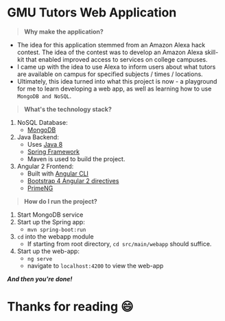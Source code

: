 # GMU Tutors Web Application
>**Why make the application?**

+ The idea for this application stemmed from an Amazon Alexa hack contest. 
  The idea of the contest was to develop an Amazon Alexa skill-kit that enabled improved access to 
  services on college campuses.
+ I came up with the idea to use Alexa to inform users about what tutors are available on campus 
  for specified subjects / times / locations.
+ Ultimately, this idea turned into what this project is now - a playground for me to learn developing a web app,
  as well as learning how to use ```MongoDB and NoSQL```.
  
>**What's the technology stack?**

1. NoSQL Database:
    * [MongoDB](https://www.mongodb.com/)
2. Java Backend:
    * Uses [Java 8](http://www.oracle.com/technetwork/java/javase/downloads/jdk8-downloads-2133151.html)
    * [Spring Framework](https://spring.io/)
    * Maven is used to build the project.
3. Angular 2 Frontend:
    * Built with [Angular CLI](https://cli.angular.io/)
    * [Bootstrap 4 Angular 2 directives](https://ng-bootstrap.github.io/#/home)
    * [PrimeNG](https://www.primefaces.org/primeng/)

>**How do I run the project?**

1. Start MongoDB service 
2. Start up the Spring app: 
    * ```mvn spring-boot:run```
3. ```cd``` into the webapp module
    * If starting from root directory, ```cd src/main/webapp``` should suffice.
4. Start up the web-app: 
    * ```ng serve``` 
    * navigate to ```localhost:4200``` to view the web-app
    
**_And then you're done!_**

# Thanks for reading :smile: